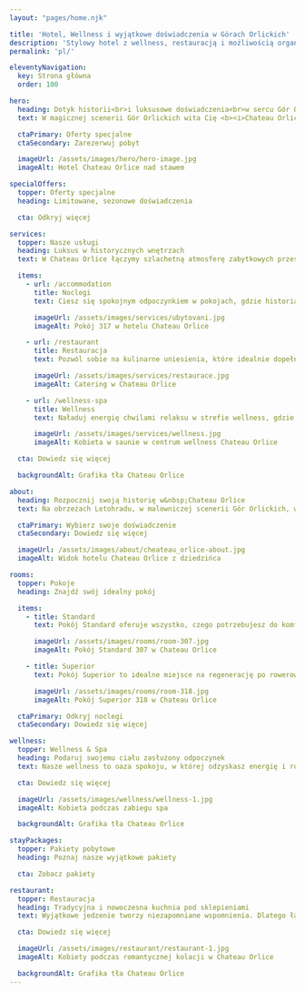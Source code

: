 ```yaml
---
layout: "pages/home.njk"

title: 'Hotel, Wellness i wyjątkowe doświadczenia w Górach Orlickich'
description: 'Stylowy hotel z wellness, restauracją i możliwością organizacji wesel oraz wydarzeń firmowych. Noclegi z historycznym charakterem w sercu Gór Orlickich. Odkryj Chateau Orlice.'
permalink: 'pl/'

eleventyNavigation:
  key: Strona główna
  order: 100

hero:
  heading: Dotyk historii<br>i luksusowe doświadczenia<br>w sercu Gór Orlickich
  text: W magicznej scenerii Gór Orlickich wita Cię <b><i>Chateau Orlice</i></b> – miejsce, gdzie wieki historii spotykają się z najwyższym komfortem.

  ctaPrimary: Oferty specjalne
  ctaSecondary: Zarezerwuj pobyt

  imageUrl: /assets/images/hero/hero-image.jpg
  imageAlt: Hotel Chateau Orlice nad stawem

specialOffers:
  topper: Oferty specjalne
  heading: Limitowane, sezonowe doświadczenia

  cta: Odkryj więcej

services:
  topper: Nasze usługi
  heading: Luksus w historycznych wnętrzach
  text: W Chateau Orlice łączymy szlachetną atmosferę zabytkowych przestrzeni z nowoczesną wizją komfortu i gościnności. Niezależnie od tego, czy marzysz o spokojnym wypoczynku w eleganckim pokoju, kulinarnej podróży w naszej restauracji, czy relaksie w ekskluzywnym centrum wellness.

  items:
    - url: /accommodation
      title: Noclegi
      text: Ciesz się spokojnym odpoczynkiem w pokojach, gdzie historia spotyka komfort nowoczesnego hotelu.

      imageUrl: /assets/images/services/ubytovani.jpg
      imageAlt: Pokój 317 w hotelu Chateau Orlice

    - url: /restaurant
      title: Restauracja
      text: Pozwól sobie na kulinarne uniesienia, które idealnie dopełnią Twój pobyt w pięknych Górach Orlickich.

      imageUrl: /assets/images/services/restaurace.jpg
      imageAlt: Catering w Chateau Orlice

    - url: /wellness-spa
      title: Wellness
      text: Naładuj energię chwilami relaksu w strefie wellness, gdzie luksusowa pielęgnacja spotyka się z wyjątkową atmosferą zamku.

      imageUrl: /assets/images/services/wellness.jpg
      imageAlt: Kobieta w saunie w centrum wellness Chateau Orlice

  cta: Dowiedz się więcej

  backgroundAlt: Grafika tła Chateau Orlice

about:
  heading: Rozpocznij swoją historię w&nbsp;Chateau Orlice
  text: Na obrzeżach Letohradu, w malowniczej scenerii Gór Orlickich, wznosi się Chateau Orlice – zabytkowa perełka z bogatą przeszłością. Dawniej średniowieczna twierdza, dziś wita gości idealnym połączeniem dziedzictwa i nowoczesnego luksusu.

  ctaPrimary: Wybierz swoje doświadczenie
  ctaSecondary: Dowiedz się więcej

  imageUrl: /assets/images/about/cheateau_orlice-about.jpg
  imageAlt: Widok hotelu Chateau Orlice z dziedzińca

rooms:
  topper: Pokoje
  heading: Znajdź swój idealny pokój

  items:
    - title: Standard
      text: Pokój Standard oferuje wszystko, czego potrzebujesz do komfortowego wypoczynku. Po dniu pełnym odkrywania Gór Orlickich zrelaksuj się przed kolacją w restauracji lub wieczornym rytuałem wellness.

      imageUrl: /assets/images/rooms/room-307.jpg
      imageAlt: Pokój Standard 307 w Chateau Orlice

    - title: Superior
      text: Pokój Superior to idealne miejsce na regenerację po rowerowej wycieczce, relaks po zabiegach w spa lub przygotowanie się do romantycznej kolacji przy świecach.

      imageUrl: /assets/images/rooms/room-318.jpg
      imageAlt: Pokój Superior 318 w Chateau Orlice

  ctaPrimary: Odkryj noclegi
  ctaSecondary: Dowiedz się więcej

wellness:
  topper: Wellness & Spa
  heading: Podaruj swojemu ciału zasłużony odpoczynek
  text: Nasze wellness to oaza spokoju, w której odzyskasz energię i równowagę.

  cta: Dowiedz się więcej

  imageUrl: /assets/images/wellness/wellness-1.jpg
  imageAlt: Kobieta podczas zabiegu spa

  backgroundAlt: Grafika tła Chateau Orlice

stayPackages:
  topper: Pakiety pobytowe
  heading: Poznaj nasze wyjątkowe pakiety

  cta: Zobacz pakiety

restaurant:
  topper: Restauracja
  heading: Tradycyjna i nowoczesna kuchnia pod sklepieniami
  text: Wyjątkowe jedzenie tworzy niezapomniane wspomnienia. Dlatego łączymy kunszt naszych kucharzy z urokiem historycznych wnętrz i troskliwą obsługą.

  cta: Dowiedz się więcej

  imageUrl: /assets/images/restaurant/restaurant-1.jpg
  imageAlt: Kobiety podczas romantycznej kolacji w Chateau Orlice

  backgroundAlt: Grafika tła Chateau Orlice
---
```

